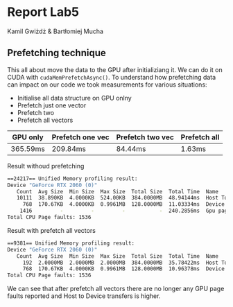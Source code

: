 # Report Lab5

Kamil Gwiżdż & Bartłomiej Mucha

## Prefetching technique

This all about move the data to the GPU after initializiang it. We can do it on CUDA with ```cudaMemPrefetchAsync()```.
To understand how prefetching data can impact on our code we took measurements for various situations:
- Initialise all data structure on GPU onlny
- Prefetch just one vector
- Prefetch two
- Prefetch all vectors

| GPU only      | Prefetch one vec| Prefetch two vec  |Prefetch all|
| ------------- |---------------| -----------------|-----------|
| 365.59ms      | 209.84ms        | 84.44ms           |1.63ms      |

Result withoud prefetching
```bash
==24217== Unified Memory profiling result:
Device "GeForce RTX 2060 (0)"
   Count  Avg Size  Min Size  Max Size  Total Size  Total Time  Name
   10111  38.890KB  4.0000KB  524.00KB  384.0000MB  48.94144ms  Host To Device
     768  170.67KB  4.0000KB  0.9961MB  128.0000MB  11.03334ms  Device To Host
    1416         -         -         -           -  240.2856ms  Gpu page fault groups
Total CPU Page faults: 1536
```

Result with prefetch all vectors
```bash
==9381== Unified Memory profiling result:
Device "GeForce RTX 2060 (0)"
   Count  Avg Size  Min Size  Max Size  Total Size  Total Time  Name
     192  2.0000MB  2.0000MB  2.0000MB  384.0000MB  35.78422ms  Host To Device
     768  170.67KB  4.0000KB  0.9961MB  128.0000MB  10.96378ms  Device To Host
Total CPU Page faults: 1536
```

We can see that after prefetch all vectors there are no longer any GPU page faults reported and Host to Device transfers is higher.
